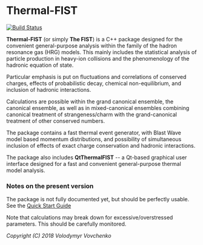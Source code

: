 # Thermal-FIST
[![Build Status](https://travis-ci.org/vlvovch/Thermal-FIST.svg?branch=master)](https://travis-ci.org/vlvovch/Thermal-FIST)

**Thermal-FIST** (or simply **The FIST**) is a C++ package designed for the convenient general-purpose analysis within the family of the hadron resonance gas (HRG) models.
This mainly includes the statistical analysis of particle production in heavy-ion collisions and the phenomenology of the hadronic equation of state. 

Particular emphasis is put on fluctuations and correlations of conserved charges, effects of probabilistic decay, chemical non-equilibrium, and inclusion of hadronic interactions.

Calculations are possible within the grand canonical ensemble, the canonical ensemble, as well as in mixed-canonical ensembles combining canonical treatment of strangeness/charm with the grand-canonical treatment of other conserved numbers.

The package contains a fast thermal event generator, with Blast Wave model based momentum distributions, and possibility of simultaneous inclusion of effects of exact charge conservation and hadronic interactions.

The package also includes **QtThermalFIST** -- a Qt-based graphical user interface designed for a fast and convenient general-purpose thermal model analysis. 

### Notes on the present version
The package is not fully documented yet, but should be perfectly usable. See the [Quick Start Guide](docs/quickstart.md)

Note that calculations may break down for excessive/overstressed parameters.
This should be carefully monitored.

*Copyright (C) 2018  Volodymyr Vovchenko*
